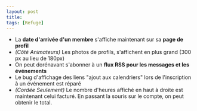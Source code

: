 ```yaml
---
layout: post
title:
tags: [Refuge]
---
```


- La **date d'arrivée d'un membre** s'affiche maintenant sur sa **page de profil**
- *(Côté Animateurs)* Les photos de profils, s'affichent en plus grand (300 px au lieu de 180px)
- On peut dorénavant s'abonner à un **flux RSS pour les messages et les événements**
- Le bug d'affichage des liens "ajout aux calendriers" lors de l'inscription à un événement est réparé
- *(Cordée Seulement)* Le nombre d'heures affiché en haut à droite est maintenant celui facturé. En passant la souris sur le compte, on peut obtenir le total.


